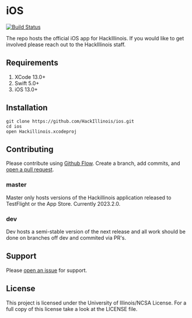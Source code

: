 # iOS
[![Build Status](https://github.com/hackillinois/api/workflows/CI/badge.svg)](https://github.com/HackIllinois/iOS/actions)  

The repo hosts the official iOS app for HackIllinois. If you would like to get involved please reach out to the HackIllinois staff.

## Requirements
1. XCode 13.0+
2. Swift 5.0+
3. iOS 13.0+

## Installation #

``` shell
git clone https://github.com/HackIllinois/ios.git
cd ios
open Hackillinois.xcodeproj
```

## Contributing
Please contribute using [Github Flow](https://guides.github.com/introduction/flow/). Create a branch, add commits, and [open a pull request](https://github.com/HackIllinois/ios/compare/).

### master
Master only hosts versions of the Hackillinois application released to TestFlight or the App Store. Currently 2023.2.0.

### dev
Dev hosts a semi-stable version of the next release and all work should be done on branches off dev and commited via PR's.

## Support
Please [open an issue](https://github.com/HackIllinois/ios/issues/new) for support.

## License
This project is licensed under the University of Illinois/NCSA License. For a full copy of this license take a look at the LICENSE file.
